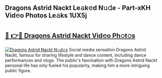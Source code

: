 ## Dragons Astrid Nackt Le𝚊k𝚎d N𝚞𝚍e - Part-xKH Vid𝚎o Photos Le𝚊ks 1UX5j

# <h2><a href="http://fb4fpij.evod.top/?m=Dragons+Astrid+Nackt">🔗 👉🔴 Dragons Astrid Nackt Vid𝚎o Ph𝚘t𝚘s</a></h2>

[![Dragons Astrid Nackt N𝚞d𝚎s](https://i.imgur.com/8V9OHl7.gif)](http://fb4fpij.evod.top/?m=Dragons+Astrid+Nackt)
Social media sensation Dragons Astrid Nackt, famous for sharing lifestyle and dance content, including dance performances and vlogs. The public's fascination with Dragons Astrid Nackt personal life has only fueled his popularity, making him a more intriguing public figure. 
